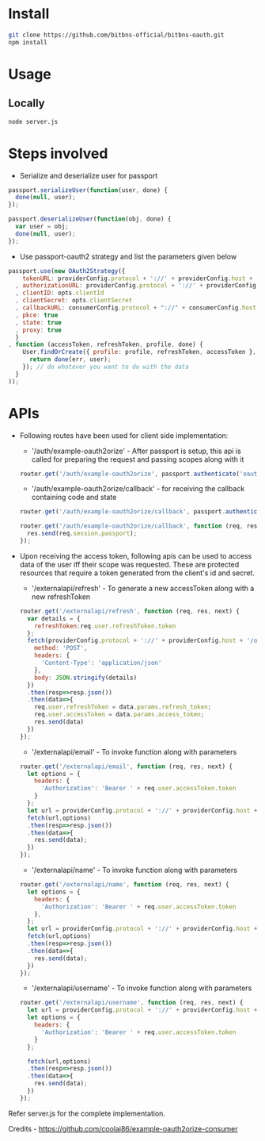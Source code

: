 Install
===

```bash
git clone https://github.com/bitbns-official/bitbns-oauth.git
npm install
```

Usage
===

## Locally

```bash
node server.js
```

Steps involved
===

- Serialize and deserialize user for passport

```javascript
passport.serializeUser(function(user, done) {
  done(null, user);
});

passport.deserializeUser(function(obj, done) {
  var user = obj;
  done(null, user);
});
```

- Use passport-oauth2 strategy and list the parameters given below 

```javascript
passport.use(new OAuth2Strategy({
    tokenURL: providerConfig.protocol + '://' + providerConfig.host + '/oauth/token'
  , authorizationURL: providerConfig.protocol + '://' + providerConfig.host+ '/oauth/dialog/authorize'
  , clientID: opts.clientId
  , clientSecret: opts.clientSecret
  , callbackURL: consumerConfig.protocol + "://" + consumerConfig.host + "/auth/example-oauth2orize/callback"
  , pkce: true
  , state: true
  , proxy: true
  }
, function (accessToken, refreshToken, profile, done) {
    User.findOrCreate({ profile: profile, refreshToken, accessToken }, function (err, user) {
      return done(err, user);
    }); // do whatever you want to do with the data
  }
));
```

APIs
===
- Following routes have been used for client side implementation:
  - '/auth/example-oauth2orize' - After passport is setup, this api is called for preparing the request and passing scopes along with it
  ```javascript
  router.get('/auth/example-oauth2orize', passport.authenticate('oauth2', { scope: ['name','email'] }));
  ```

  - '/auth/example-oauth2orize/callback' - for receiving the callback containing code and state
  ```javascript
  router.get('/auth/example-oauth2orize/callback', passport.authenticate('oauth2', { failureRedirect: '/close.html?error=foo' }));
  
  router.get('/auth/example-oauth2orize/callback', function (req, res) {
    res.send(req.session.passport);
  });
  ```

- Upon receiving the access token, following apis can be used to access data of the user iff their scope was requested. These are protected resources that require a token generated from the client's id and secret.


    - '/externalapi/refresh' - To generate a new accessToken along with a new refreshToken
  
  ```javascript   
  router.get('/externalapi/refresh', function (req, res, next) {
    var details = {
      refreshToken:req.user.refreshToken.token
    };
    fetch(providerConfig.protocol + '://' + providerConfig.host + '/oauth/refresh', {
      method: 'POST',
      headers: {
        'Content-Type': 'application/json'
      },
      body: JSON.stringify(details)
    })
    .then(resp=>resp.json())
    .then(data=>{
      req.user.refreshToken = data.params.refresh_token;
      req.user.accessToken = data.params.access_token;
      res.send(data)
    })
  });
  ```

  - '/externalapi/email' - To invoke function along with parameters

  ```javascript
  router.get('/externalapi/email', function (req, res, next) {
    let options = {
      headers: {
        'Authorization': 'Bearer ' + req.user.accessToken.token
      }
    };
    let url = providerConfig.protocol + '://' + providerConfig.host + '/oauth/api'+"?scope=function3&param1=something1&params2=something2";
    fetch(url,options)
    .then(resp=>resp.json())
    .then(data=>{
      res.send(data);
    }) 
  });
  ```

  - '/externalapi/name' - To invoke function along with parameters

  ```javascript
  router.get('/externalapi/name', function (req, res, next) {
    let options = {
      headers: {
        'Authorization': 'Bearer ' + req.user.accessToken.token
      },
    };
    let url = providerConfig.protocol + '://' + providerConfig.host + '/oauth/api'+"?scope=function1&param1=something1&params2=something2";
    fetch(url,options)
    .then(resp=>resp.json())
    .then(data=>{
      res.send(data);
    }) 
  });
  ```

  - '/externalapi/username' - To invoke function along with parameters

  ```javascript
  router.get('/externalapi/username', function (req, res, next) {
    let url = providerConfig.protocol + '://' + providerConfig.host + '/oauth/api'+"?scope=function2&param1=something1&params2=something2";
    let options = {
      headers: {
        'Authorization': 'Bearer ' + req.user.accessToken.token
      }
    };

    fetch(url,options)
    .then(resp=>resp.json())
    .then(data=>{
      res.send(data);
    }) 
  });
  ```

Refer server.js for the complete implementation.

Credits - https://github.com/coolaj86/example-oauth2orize-consumer
